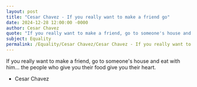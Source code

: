 ```yaml
---
layout: post
title: "Cesar Chavez - If you really want to make a friend go"
date: 2024-12-28 12:00:00 -0000
author: Cesar Chavez
quote: "If you really want to make a friend, go to someone's house and eat with him... the people who give you their food give you their heart."
subject: Equality
permalink: /Equality/Cesar Chavez/Cesar Chavez - If you really want to make a friend go
---
```


If you really want to make a friend, go to someone's house and eat with him... the people who give you their food give you their heart.

- Cesar Chavez
